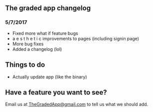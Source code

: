 ## The graded app changelog
### 5/7/2017
* Fixed more what if feature bugs
* a e s t h e t i c improvements to pages (including signin page)
* More bug fixes
* Added a changelog (lol)


## Things to do
* Actually update app (like the binary)

## Have a feature you want to see?
Email us at TheGradedApp@gmail.com to tell us what we should add.
